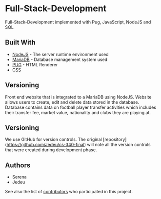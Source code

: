 # Full-Stack-Development
Full-Stack-Development implemented with Pug, JavaScript, NodeJS and SQL

## Built With

* [NodeJS](https://nodejs.org/en/) - The server runtime environment used
* [MariaDB](https://mariadb.com/kb/en/library/sql-statements/) - Database management system used
* [PUG](https://pugjs.org/api/getting-started.html) - HTML Renderer
* [CSS](https://developer.mozilla.org/en-US/docs/Web/CSS)

## Versioning

Front end website that is integrated to a MariaDB using NodeJS. Website allows users to create, edit and delete data stored in the database. Database contains data on football player transfer activities which includes their transfer fee, market value, nationality and clubs they are playing at.

## Versioning

We use GitHub for version controls. 
The original [repository] (https://github.com/Jedeu/cs-340-final) will note all the version controls that were created during development phase.

## Authors

* Serena 
* Jedeu

See also the list of [contributors](https://github.com/Jedeu/cs-340-final/graphs/contributors) who participated in this project.

